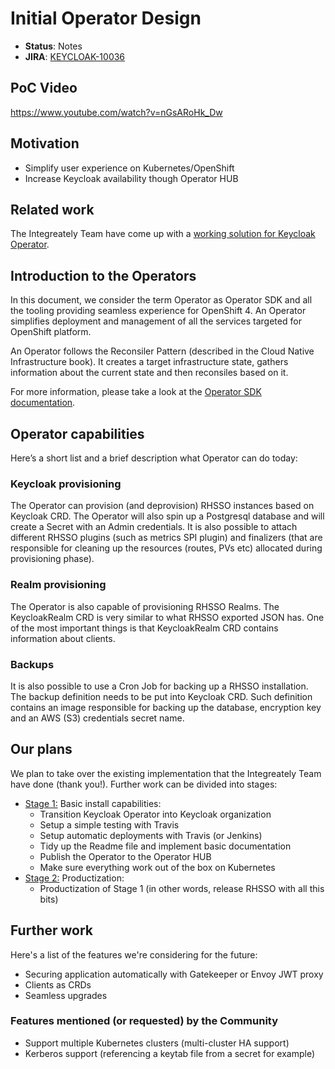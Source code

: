 # Initial Operator Design

* **Status**: Notes
* **JIRA**: [KEYCLOAK-10036](https://issues.jboss.org/browse/KEYCLOAK-10036)


## PoC Video
https://www.youtube.com/watch?v=nGsARoHk_Dw

## Motivation

* Simplify user experience on Kubernetes/OpenShift
* Increase Keycloak availability though Operator HUB

## Related work

The Integreately Team have come up with a [working solution for Keycloak Operator](https://github.com/integr8ly/keycloak-operator).

## Introduction to the Operators

In this document, we consider the term Operator as Operator SDK and all the tooling
providing seamless experience for OpenShift 4. An Operator simplifies deployment and
management of all the services targeted for OpenShift platform.

An Operator follows the Reconsiler Pattern (described in the Cloud Native Infrastructure book).
It creates a target infrastructure state, gathers information about the current state and then reconsiles
based on it.

For more information, please take a look at the [Operator SDK documentation](https://github.com/operator-framework/operator-sdk).

## Operator capabilities

Here’s a short list and a brief description what Operator can do today:

### Keycloak provisioning

The Operator can provision (and deprovision) RHSSO instances based on Keycloak CRD. The Operator will also spin up a Postgresql database and will create a Secret with an Admin credentials. It is also possible to attach different RHSSO plugins (such as metrics SPI plugin) and finalizers (that are responsible for cleaning up the resources (routes, PVs etc) allocated during provisioning phase).

### Realm provisioning

The Operator is also capable of provisioning RHSSO Realms. The KeycloakRealm CRD is very similar to what RHSSO exported JSON has. One of the most important things is that KeycloakRealm CRD contains information about clients.

### Backups

It is also possible to use a Cron Job for backing up a RHSSO installation. The backup definition needs to be put into Keycloak CRD. Such definition contains an image responsible for backing up the database, encryption key and an AWS (S3) credentials secret name.

## Our plans

We plan to take over the existing implementation that the Integreately Team have done (thank you!). Further work can be divided into stages:

* [Stage 1:](https://issues.jboss.org/browse/KEYCLOAK-10318) Basic install capabilities:
  * Transition Keycloak Operator into Keycloak organization
  * Setup a simple testing with Travis
  * Setup automatic deployments with Travis (or Jenkins)
  * Tidy up the Readme file and implement basic documentation
  * Publish the Operator to the Operator HUB
  * Make sure everything work out of the box on Kubernetes
* [Stage 2:](https://issues.jboss.org/browse/KEYCLOAK-10319) Productization:
  * Productization of Stage 1 (in other words, release RHSSO with all this bits)

## Further work

Here's a list of the features we're considering for the future:

* Securing application automatically with Gatekeeper or Envoy JWT proxy
* Clients as CRDs
* Seamless upgrades

### Features mentioned (or requested) by the Community

* Support multiple Kubernetes clusters (multi-cluster HA support)
* Kerberos support (referencing a keytab file from a secret for example)